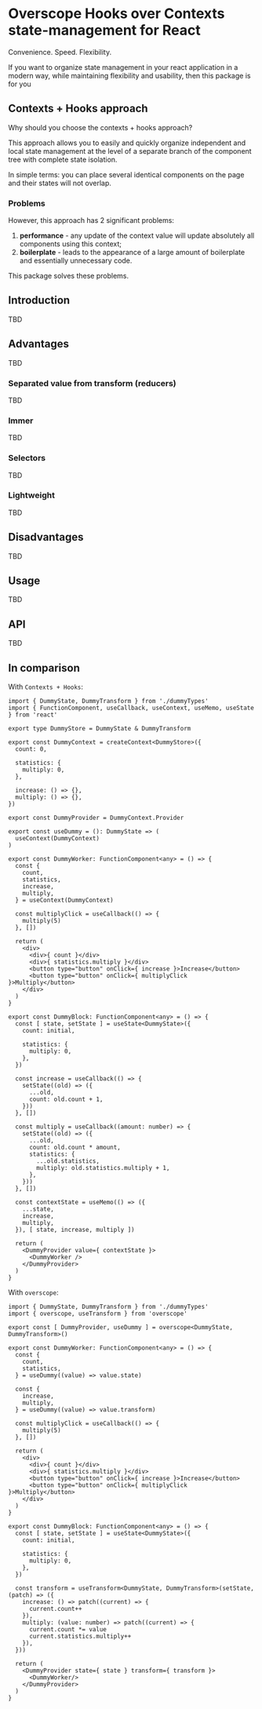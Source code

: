 # Overscope Hooks over Contexts state-management for React

Convenience. Speed. Flexibility.

If you want to organize state management in your react application in a modern way, while maintaining flexibility and usability, then this package is for you

## Contexts + Hooks approach

Why should you choose the contexts + hooks approach? 

This approach allows you to easily and quickly organize independent and local state management at the level of a separate branch of the component tree with complete state isolation. 

In simple terms: you can place several identical components on the page and their states will not overlap.

### Problems

However, this approach has 2 significant problems:
1. **performance** - any update of the context value will update absolutely all components using this context;
2. **boilerplate** - leads to the appearance of a large amount of boilerplate and essentially unnecessary code.

This package solves these problems.

## Introduction

TBD

## Advantages

TBD

### Separated value from transform (reducers)
TBD

### Immer
TBD

### Selectors
TBD

### Lightweight
TBD

## Disadvantages
TBD

## Usage
TBD

## API
TBD

## In comparison

With `Contexts + Hooks`:
```tsx
import { DummyState, DummyTransform } from './dummyTypes'
import { FunctionComponent, useCallback, useContext, useMemo, useState } from 'react'

export type DummyStore = DummyState & DummyTransform

export const DummyContext = createContext<DummyStore>({
  count: 0,

  statistics: {
    multiply: 0,
  },

  increase: () => {},
  multiply: () => {},
})

export const DummyProvider = DummyContext.Provider

export const useDummy = (): DummyState => (
  useContext(DummyContext)
)

export const DummyWorker: FunctionComponent<any> = () => {
  const {
    count,
    statistics,
    increase,
    multiply,
  } = useContext(DummyContext)
  
  const multiplyClick = useCallback(() => {
    multiply(5)
  }, [])
  
  return (
    <div>
      <div>{ count }</div>
      <div>{ statistics.multiply }</div>
      <button type="button" onClick={ increase }>Increase</button>
      <button type="button" onClick={ multiplyClick }>Multiply</button>
    </div>
  )
}

export const DummyBlock: FunctionComponent<any> = () => {
  const [ state, setState ] = useState<DummyState>({
    count: initial,

    statistics: {
      multiply: 0,
    },
  })

  const increase = useCallback(() => {
    setState((old) => ({
      ...old,
      count: old.count + 1,
    }))
  }, [])

  const multiply = useCallback((amount: number) => {
    setState((old) => ({
      ...old,
      count: old.count * amount,
      statistics: {
        ...old.statistics,
        multiply: old.statistics.multiply + 1,
      },
    }))
  }, [])

  const contextState = useMemo(() => ({
    ...state,
    increase,
    multiply,
  }), [ state, increase, multiply ])

  return (
    <DummyProvider value={ contextState }>
      <DummyWorker />
    </DummyProvider>
  )
}
```

With `overscope`:
```tsx
import { DummyState, DummyTransform } from './dummyTypes'
import { overscope, useTransform } from 'overscope'

export const [ DummyProvider, useDummy ] = overscope<DummyState, DummyTransform>()

export const DummyWorker: FunctionComponent<any> = () => {
  const {
    count,
    statistics,
  } = useDummy((value) => value.state)

  const {
    increase,
    multiply,
  } = useDummy((value) => value.transform)

  const multiplyClick = useCallback(() => {
    multiply(5)
  }, [])

  return (
    <div>
      <div>{ count }</div>
      <div>{ statistics.multiply }</div>
      <button type="button" onClick={ increase }>Increase</button>
      <button type="button" onClick={ multiplyClick }>Multiply</button>
    </div>
  )
}

export const DummyBlock: FunctionComponent<any> = () => {
  const [ state, setState ] = useState<DummyState>({
    count: initial,

    statistics: {
      multiply: 0,
    },
  })

  const transform = useTransform<DummyState, DummyTransform>(setState, (patch) => ({
    increase: () => patch((current) => {
      current.count++
    }),
    multiply: (value: number) => patch((current) => {
      current.count *= value
      current.statistics.multiply++
    }),
  }))
  
  return (
    <DummyProvider state={ state } transform={ transform }>
      <DummyWorker/>
    </DummyProvider>
  )
}
```
